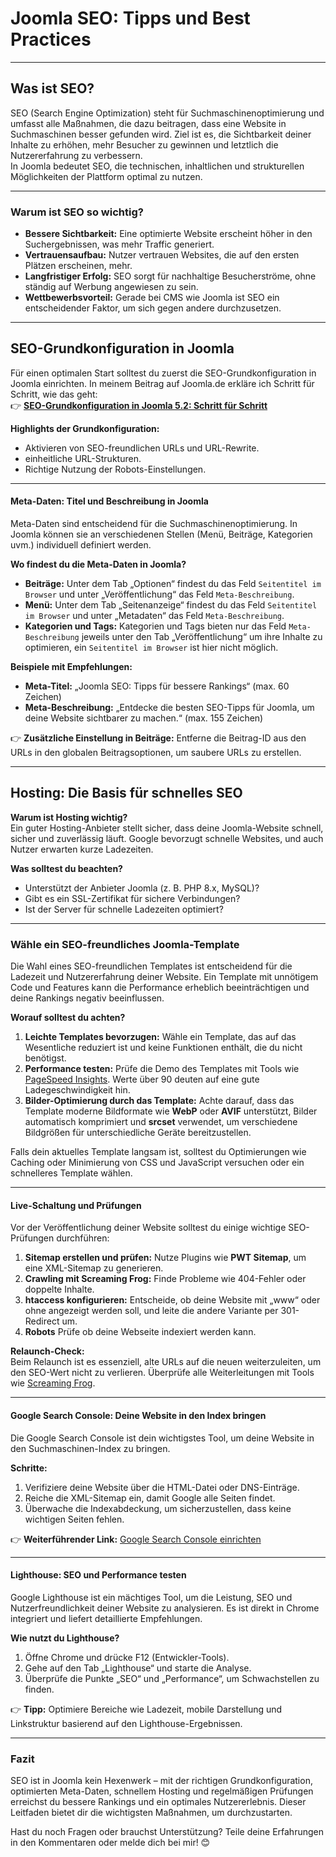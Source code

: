 # **Joomla SEO: Tipps und Best Practices**

---

## **Was ist SEO?**

SEO (Search Engine Optimization) steht für Suchmaschinenoptimierung und umfasst alle Maßnahmen, die dazu beitragen, dass eine Website in Suchmaschinen besser gefunden wird. Ziel ist es, die Sichtbarkeit deiner Inhalte zu erhöhen, mehr Besucher zu gewinnen und letztlich die Nutzererfahrung zu verbessern.  
In Joomla bedeutet SEO, die technischen, inhaltlichen und strukturellen Möglichkeiten der Plattform optimal zu nutzen.

---

### **Warum ist SEO so wichtig?**

- **Bessere Sichtbarkeit:** Eine optimierte Website erscheint höher in den Suchergebnissen, was mehr Traffic generiert.
- **Vertrauensaufbau:** Nutzer vertrauen Websites, die auf den ersten Plätzen erscheinen, mehr.
- **Langfristiger Erfolg:** SEO sorgt für nachhaltige Besucherströme, ohne ständig auf Werbung angewiesen zu sein.
- **Wettbewerbsvorteil:** Gerade bei CMS wie Joomla ist SEO ein entscheidender Faktor, um sich gegen andere durchzusetzen.

---

## **SEO-Grundkonfiguration in Joomla**

Für einen optimalen Start solltest du zuerst die SEO-Grundkonfiguration in Joomla einrichten. In meinem Beitrag auf Joomla.de erkläre ich Schritt für Schritt, wie das geht:  
👉 **[SEO-Grundkonfiguration in Joomla 5.2: Schritt für Schritt](https://www.joomla.de/wissen/joomla-tipps-im-advent/2024/tag-10-seo-grundkonfiguration-in-joomla-5-2-schritt-fuer-schritt)**

**Highlights der Grundkonfiguration:**
- Aktivieren von SEO-freundlichen URLs und URL-Rewrite.
- einheitliche URL-Strukturen.
- Richtige Nutzung der Robots-Einstellungen.

---

#### **Meta-Daten: Titel und Beschreibung in Joomla**

Meta-Daten sind entscheidend für die Suchmaschinenoptimierung. In Joomla können sie an verschiedenen Stellen (Menü, Beiträge, Kategorien uvm.) individuell definiert werden.

**Wo findest du die Meta-Daten in Joomla?**
- **Beiträge:** Unter dem Tab „Optionen“ findest du das Feld `Seitentitel im Browser` und unter „Veröffentlichung“ das Feld `Meta-Beschreibung`.
- **Menü:** Unter dem Tab „Seitenanzeige“ findest du das Feld `Seitentitel im Browser` und unter „Metadaten“ das Feld `Meta-Beschreibung`.
- **Kategorien und Tags:** Kategorien und Tags bieten nur das Feld `Meta-Beschreibung` jeweils unter den Tab „Veröffentlichung“ um ihre Inhalte zu optimieren, ein `Seitentitel im Browser` ist hier nicht möglich.

**Beispiele mit Empfehlungen:**
- **Meta-Titel:** „Joomla SEO: Tipps für bessere Rankings“ (max. 60 Zeichen)
- **Meta-Beschreibung:** „Entdecke die besten SEO-Tipps für Joomla, um deine Website sichtbarer zu machen.“ (max. 155 Zeichen)

👉 **Zusätzliche Einstellung in Beiträge:** Entferne die Beitrag-ID aus den URLs in den globalen Beitragsoptionen, um saubere URLs zu erstellen.

---

## **Hosting: Die Basis für schnelles SEO**

**Warum ist Hosting wichtig?**  
Ein guter Hosting-Anbieter stellt sicher, dass deine Joomla-Website schnell, sicher und zuverlässig läuft. Google bevorzugt schnelle Websites, und auch Nutzer erwarten kurze Ladezeiten.

**Was solltest du beachten?**
- Unterstützt der Anbieter Joomla (z. B. PHP 8.x, MySQL)?
- Gibt es ein SSL-Zertifikat für sichere Verbindungen?
- Ist der Server für schnelle Ladezeiten optimiert?

---

### **Wähle ein SEO-freundliches Joomla-Template**

Die Wahl eines SEO-freundlichen Templates ist entscheidend für die Ladezeit und Nutzererfahrung deiner Website. Ein Template mit unnötigem Code und Features kann die Performance erheblich beeinträchtigen und deine Rankings negativ beeinflussen.

**Worauf solltest du achten?**
1. **Leichte Templates bevorzugen:** Wähle ein Template, das auf das Wesentliche reduziert ist und keine Funktionen enthält, die du nicht benötigst.
2. **Performance testen:** Prüfe die Demo des Templates mit Tools wie [PageSpeed Insights](https://pagespeed.web.dev/). Werte über 90 deuten auf eine gute Ladegeschwindigkeit hin.
3. **Bilder-Optimierung durch das Template:** Achte darauf, dass das Template moderne Bildformate wie **WebP** oder **AVIF** unterstützt, Bilder automatisch komprimiert und **srcset** verwendet, um verschiedene Bildgrößen für unterschiedliche Geräte bereitzustellen.

Falls dein aktuelles Template langsam ist, solltest du Optimierungen wie Caching oder Minimierung von CSS und JavaScript versuchen oder ein schnelleres Template wählen.

---

#### **Live-Schaltung und Prüfungen**

Vor der Veröffentlichung deiner Website solltest du einige wichtige SEO-Prüfungen durchführen:

1. **Sitemap erstellen und prüfen:** Nutze Plugins wie **PWT Sitemap**, um eine XML-Sitemap zu generieren.
2. **Crawling mit Screaming Frog:** Finde Probleme wie 404-Fehler oder doppelte Inhalte.
3. **htaccess konfigurieren:** Entscheide, ob deine Website mit „www“ oder ohne angezeigt werden soll, und leite die andere Variante per 301-Redirect um.
4. **Robots** Prüfe ob deine Webseite indexiert werden kann.

**Relaunch-Check:**  
Beim Relaunch ist es essenziell, alte URLs auf die neuen weiterzuleiten, um den SEO-Wert nicht zu verlieren. Überprüfe alle Weiterleitungen mit Tools wie [Screaming Frog](https://www.screamingfrog.co.uk/seo-spider/tutorials/how-to-compare-crawls/).

---

#### **Google Search Console: Deine Website in den Index bringen**

Die Google Search Console ist dein wichtigstes Tool, um deine Website in den Suchmaschinen-Index zu bringen.

**Schritte:**
1. Verifiziere deine Website über die HTML-Datei oder DNS-Einträge.
2. Reiche die XML-Sitemap ein, damit Google alle Seiten findet.
3. Überwache die Indexabdeckung, um sicherzustellen, dass keine wichtigen Seiten fehlen.

👉 **Weiterführender Link:** [Google Search Console einrichten](https://search.google.com/search-console/)

---

#### **Lighthouse: SEO und Performance testen**

Google Lighthouse ist ein mächtiges Tool, um die Leistung, SEO und Nutzerfreundlichkeit deiner Website zu analysieren. Es ist direkt in Chrome integriert und liefert detaillierte Empfehlungen.

**Wie nutzt du Lighthouse?**
1. Öffne Chrome und drücke F12 (Entwickler-Tools).
2. Gehe auf den Tab „Lighthouse“ und starte die Analyse.
3. Überprüfe die Punkte „SEO“ und „Performance“, um Schwachstellen zu finden.

👉 **Tipp:** Optimiere Bereiche wie Ladezeit, mobile Darstellung und Linkstruktur basierend auf den Lighthouse-Ergebnissen.

---

### **Fazit**

SEO ist in Joomla kein Hexenwerk – mit der richtigen Grundkonfiguration, optimierten Meta-Daten, schnellem Hosting und regelmäßigen Prüfungen erreichst du bessere Rankings und ein optimales Nutzererlebnis. Dieser Leitfaden bietet dir die wichtigsten Maßnahmen, um durchzustarten.

Hast du noch Fragen oder brauchst Unterstützung? Teile deine Erfahrungen in den Kommentaren oder melde dich bei mir! 😊
